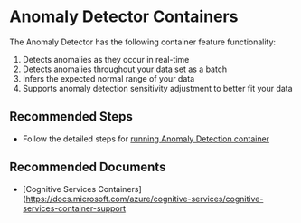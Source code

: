 <properties
  pagetitle="Anomaly Detector Containers"
  service="microsoft.cognitiveservices"
  resource="accounts"
  ms.author="phanim"
  selfhelptype="Generic"
  supporttopicids="32740959"
  resourcetags=""
  productpesids="17253"
  cloudenvironments="public,fairfax,mooncake,ussec,usnat"
  articleid="f7ae9a5e-c6fd-4132-925a-ef711a05dd81"
  ownershipid="AzureCogSvc_CognitiveServices" />
# Anomaly Detector Containers

The Anomaly Detector has the following container feature functionality:

1. Detects anomalies as they occur in real-time
2. Detects anomalies throughout your data set as a batch
3. Infers the expected normal range of your data
4. Supports anomaly detection sensitivity adjustment to better fit your data

## **Recommended Steps**

* Follow the detailed steps for [running Anomaly Detection container](https://docs.microsoft.com/azure/cognitive-services/anomaly-detector/anomaly-detector-container-howto)

## **Recommended Documents**

* [Cognitive Services Containers](https://docs.microsoft.com/azure/cognitive-services/cognitive-services-container-support
